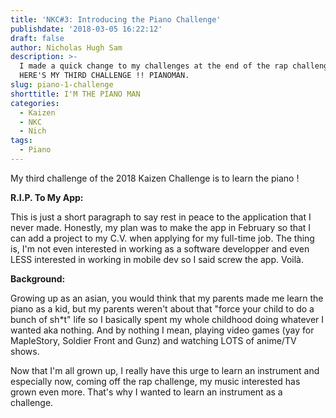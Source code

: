 ```yaml
---
title: 'NKC#3: Introducing the Piano Challenge'
publishdate: '2018-03-05 16:22:12'
draft: false
author: Nicholas Hugh Sam
description: >-
  I made a quick change to my challenges at the end of the rap challenge. SO...
  HERE'S MY THIRD CHALLENGE !! PIANOMAN.
slug: piano-1-challenge
shorttitle: I'M THE PIANO MAN
categories:
  - Kaizen
  - NKC
  - Nich
tags:
  - Piano
---
```

My third challenge of the 2018 Kaizen Challenge is to learn the piano !

**R.I.P. To My App:**

This is just a short paragraph to say rest in peace to the application that I never made. Honestly, my plan was to make the app in February so that I can add a project to my C.V. when applying for my full-time job. The thing is, I'm not even interested in working as a software developper and even LESS interested in working in mobile dev so I said screw the app. Voilà.

**Background:**

Growing up as an asian, you would think that my parents made me learn the piano as a kid, but my parents weren't about that "force your child to do a bunch of sh*t" life so I basically spent my whole childhood doing whatever I wanted aka nothing. And by nothing I mean, playing video games (yay for MapleStory, Soldier Front and Gunz) and watching LOTS of anime/TV shows.

Now that I'm all grown up, I really have this urge to learn an instrument and especially now, coming off the rap challenge, my music interested has grown even more. That's why I wanted to learn an instrument as a challenge.


